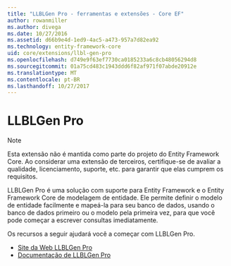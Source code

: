 ```yaml
---
title: "LLBLGen Pro - ferramentas e extensões - Core EF"
author: rowanmiller
ms.author: divega
ms.date: 10/27/2016
ms.assetid: d66b9e4d-1ed9-4ac5-a473-957a7d82ea92
ms.technology: entity-framework-core
uid: core/extensions/llbl-gen-pro
ms.openlocfilehash: d749e9f63ef7730ca0185233a6c8cb48056294d8
ms.sourcegitcommit: 01a75cd483c1943ddd6f82af971f07abde20912e
ms.translationtype: MT
ms.contentlocale: pt-BR
ms.lasthandoff: 10/27/2017
---
```

# <a name="llblgen-pro"></a>LLBLGen Pro

> [!NOTE]  
> Esta extensão não é mantida como parte do projeto do Entity Framework Core. Ao considerar uma extensão de terceiros, certifique-se de avaliar a qualidade, licenciamento, suporte, etc. para garantir que elas cumprem os requisitos.

LLBLGen Pro é uma solução com suporte para Entity Framework e o Entity Framework Core de modelagem de entidade. Ele permite definir o modelo de entidade facilmente e mapeá-la para seu banco de dados, usando o banco de dados primeiro ou o modelo pela primeira vez, para que você pode começar a escrever consultas imediatamente.

Os recursos a seguir ajudará você a começar com LLBLGen Pro.
* [Site da Web LLBLGen Pro](https://www.llblgen.com/)
* [Documentação de LLBLGen Pro](http://www.llblgen.com/Pages/documentation.aspx)
